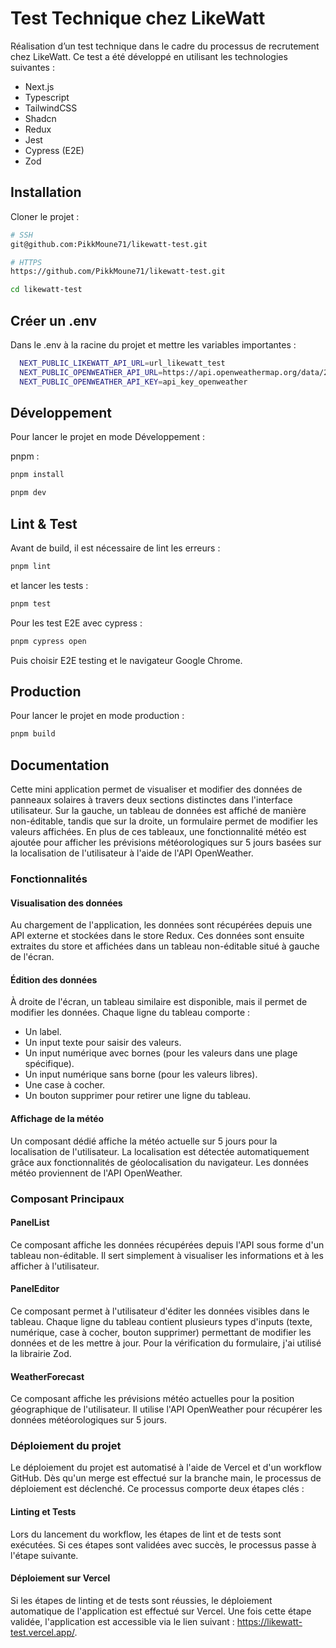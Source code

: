 # Test Technique chez LikeWatt

Réalisation d’un test technique dans le cadre du processus de recrutement chez LikeWatt. Ce test a été développé en utilisant les technologies suivantes :

- Next.js
- Typescript
- TailwindCSS
- Shadcn
- Redux
- Jest
- Cypress (E2E)
- Zod

## Installation

Cloner le projet :

```bash
# SSH
git@github.com:PikkMoune71/likewatt-test.git
```

```bash
# HTTPS
https://github.com/PikkMoune71/likewatt-test.git
```

```bash
cd likewatt-test
```

## Créer un .env

Dans le .env à la racine du projet et mettre les variables importantes :

```bash
  NEXT_PUBLIC_LIKEWATT_API_URL=url_likewatt_test
  NEXT_PUBLIC_OPENWEATHER_API_URL=https://api.openweathermap.org/data/2.5/forecast
  NEXT_PUBLIC_OPENWEATHER_API_KEY=api_key_openweather
```

## Développement

Pour lancer le projet en mode Développement :

pnpm :

```bash
pnpm install
```

```bash
pnpm dev
```

## Lint & Test

Avant de build, il est nécessaire de lint les erreurs :

```bash
pnpm lint
```

et lancer les tests :

```bash
pnpm test
```

Pour les test E2E avec cypress :

```bash
pnpm cypress open
```

Puis choisir E2E testing et le navigateur Google Chrome.

## Production

Pour lancer le projet en mode production :

```bash
pnpm build
```

## Documentation

Cette mini application permet de visualiser et modifier des données de panneaux solaires à travers deux sections distinctes dans l'interface utilisateur. Sur la gauche, un tableau de données est affiché de manière non-éditable, tandis que sur la droite, un formulaire permet de modifier les valeurs affichées. En plus de ces tableaux, une fonctionnalité météo est ajoutée pour afficher les prévisions météorologiques sur 5 jours basées sur la localisation de l'utilisateur à l'aide de l'API OpenWeather.

### Fonctionnalités

#### Visualisation des données

Au chargement de l'application, les données sont récupérées depuis une API externe et stockées dans le store Redux. Ces données sont ensuite extraites du store et affichées dans un tableau non-éditable situé à gauche de l'écran.

#### Édition des données

À droite de l'écran, un tableau similaire est disponible, mais il permet de modifier les données. Chaque ligne du tableau comporte :

- Un label.
- Un input texte pour saisir des valeurs.
- Un input numérique avec bornes (pour les valeurs dans une plage spécifique).
- Un input numérique sans borne (pour les valeurs libres).
- Une case à cocher.
- Un bouton supprimer pour retirer une ligne du tableau.

#### Affichage de la météo

Un composant dédié affiche la météo actuelle sur 5 jours pour la localisation de l'utilisateur. La localisation est détectée automatiquement grâce aux fonctionnalités de géolocalisation du navigateur. Les données météo proviennent de l'API OpenWeather.

### Composant Principaux

#### PanelList

Ce composant affiche les données récupérées depuis l'API sous forme d'un tableau non-éditable. Il sert simplement à visualiser les informations et à les afficher à l'utilisateur.

#### PanelEditor

Ce composant permet à l'utilisateur d'éditer les données visibles dans le tableau. Chaque ligne du tableau contient plusieurs types d'inputs (texte, numérique, case à cocher, bouton supprimer) permettant de modifier les données et de les mettre à jour. Pour la vérification du formulaire, j'ai utilisé la librairie Zod.

#### WeatherForecast

Ce composant affiche les prévisions météo actuelles pour la position géographique de l'utilisateur. Il utilise l'API OpenWeather pour récupérer les données météorologiques sur 5 jours.

### Déploiement du projet

Le déploiement du projet est automatisé à l'aide de Vercel et d'un workflow GitHub. Dès qu'un merge est effectué sur la branche main, le processus de déploiement est déclenché. Ce processus comporte deux étapes clés :

#### Linting et Tests

Lors du lancement du workflow, les étapes de lint et de tests sont exécutées. Si ces étapes sont validées avec succès, le processus passe à l'étape suivante.

#### Déploiement sur Vercel

Si les étapes de linting et de tests sont réussies, le déploiement automatique de l'application est effectué sur Vercel. Une fois cette étape validée, l'application est accessible via le lien suivant : https://likewatt-test.vercel.app/.
